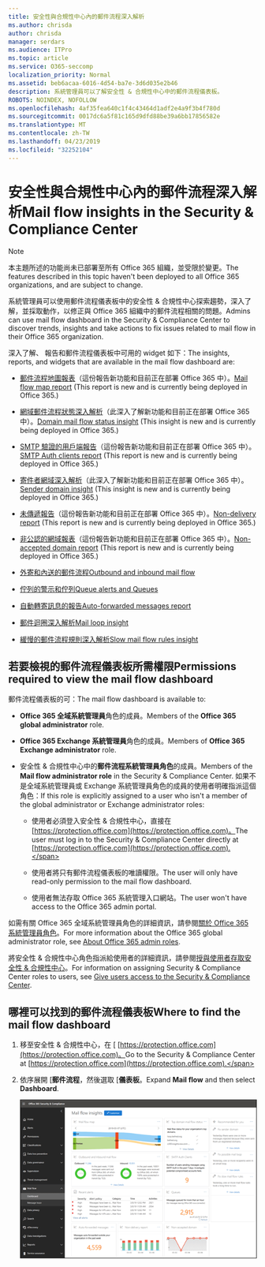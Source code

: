 ```yaml
---
title: 安全性與合規性中心內的郵件流程深入解析
ms.author: chrisda
author: chrisda
manager: serdars
ms.audience: ITPro
ms.topic: article
ms.service: O365-seccomp
localization_priority: Normal
ms.assetid: beb6acaa-6016-4d54-ba7e-3d6d035e2b46
description: 系統管理員可以了解安全性 & 合規性中心中的郵件流程儀表板。
ROBOTS: NOINDEX, NOFOLLOW
ms.openlocfilehash: 4af35fea640c1f4c43464d1adf2e4a9f3b4f780d
ms.sourcegitcommit: 0017dc6a5f81c165d9dfd88be39a6bb17856582e
ms.translationtype: MT
ms.contentlocale: zh-TW
ms.lasthandoff: 04/23/2019
ms.locfileid: "32252104"
---
```

# <a name="mail-flow-insights-in-the-security--compliance-center"></a><span data-ttu-id="9181f-103">安全性與合規性中心內的郵件流程深入解析</span><span class="sxs-lookup"><span data-stu-id="9181f-103">Mail flow insights in the Security & Compliance Center</span></span>

> [!NOTE]
> <span data-ttu-id="9181f-104">本主題所述的功能尚未已部署至所有 Office 365 組織，並受限於變更。</span><span class="sxs-lookup"><span data-stu-id="9181f-104">The features described in this topic haven't been deployed to all Office 365 organizations, and are subject to change.</span></span>

<span data-ttu-id="9181f-105">系統管理員可以使用郵件流程儀表板中的安全性 & 合規性中心探索趨勢，深入了解，並採取動作，以修正與 Office 365 組織中的郵件流程相關的問題。</span><span class="sxs-lookup"><span data-stu-id="9181f-105">Admins can use mail flow dashboard in the Security & Compliance Center to discover trends, insights and take actions to fix issues related to mail flow in their Office 365 organization.</span></span>

<span data-ttu-id="9181f-106">深入了解、 報告和郵件流程儀表板中可用的 widget 如下：</span><span class="sxs-lookup"><span data-stu-id="9181f-106">The insights, reports, and widgets that are available in the mail flow dashboard are:</span></span>

- <span data-ttu-id="9181f-107">[郵件流程地圖報表](mfi-mail-flow-map-report.md)（這份報告新功能和目前正在部署 Office 365 中）。</span><span class="sxs-lookup"><span data-stu-id="9181f-107">[Mail flow map report](mfi-mail-flow-map-report.md) (This report is new and is currently being deployed in Office 365.)</span></span>

- <span data-ttu-id="9181f-108">[網域郵件流程狀態深入解析](mfi-domain-mail-flow-status-insight.md)（此深入了解新功能和目前正在部署 Office 365 中）。</span><span class="sxs-lookup"><span data-stu-id="9181f-108">[Domain mail flow status insight](mfi-domain-mail-flow-status-insight.md) (This insight is new and is currently being deployed in Office 365.)</span></span>

- <span data-ttu-id="9181f-109">[SMTP 驗證的用戶端報告](mfi-smtp-auth-clients-report.md)（這份報告新功能和目前正在部署 Office 365 中）。</span><span class="sxs-lookup"><span data-stu-id="9181f-109">[SMTP Auth clients report](mfi-smtp-auth-clients-report.md) (This report is new and is currently being deployed in Office 365.)</span></span>

- <span data-ttu-id="9181f-110">[寄件者網域深入解析](mfi-sender-domain-insight.md)（此深入了解新功能和目前正在部署 Office 365 中）。</span><span class="sxs-lookup"><span data-stu-id="9181f-110">[Sender domain insight](mfi-sender-domain-insight.md) (This insight is new and is currently being deployed in Office 365.)</span></span>

- <span data-ttu-id="9181f-111">[未傳遞報告](mfi-non-delivery-report.md)（這份報告新功能和目前正在部署 Office 365 中）。</span><span class="sxs-lookup"><span data-stu-id="9181f-111">[Non-delivery report](mfi-non-delivery-report.md) (This report is new and is currently being deployed in Office 365.)</span></span>

- <span data-ttu-id="9181f-112">[非公認的網域報表](mfi-non-accepted-domain-report.md)（這份報告新功能和目前正在部署 Office 365 中）。</span><span class="sxs-lookup"><span data-stu-id="9181f-112">[Non-accepted domain report](mfi-non-accepted-domain-report.md) (This report is new and is currently being deployed in Office 365.)</span></span>

- [<span data-ttu-id="9181f-113">外寄和內送的郵件流程</span><span class="sxs-lookup"><span data-stu-id="9181f-113">Outbound and inbound mail flow</span></span>](mfi-outbound-and-inbound-mail-flow.md)

- [<span data-ttu-id="9181f-114">佇列的警示和佇列</span><span class="sxs-lookup"><span data-stu-id="9181f-114">Queue alerts and Queues</span></span>](mfi-queue-alerts-and-queues.md)

- [<span data-ttu-id="9181f-115">自動轉寄訊息的報告</span><span class="sxs-lookup"><span data-stu-id="9181f-115">Auto-forwarded messages report</span></span>](mfi-auto-forwarded-messages-report.md)

- [<span data-ttu-id="9181f-116">郵件迴圈深入解析</span><span class="sxs-lookup"><span data-stu-id="9181f-116">Mail loop insight</span></span>](mfi-mail-loop-insight.md)

- [<span data-ttu-id="9181f-117">緩慢的郵件流程規則深入解析</span><span class="sxs-lookup"><span data-stu-id="9181f-117">Slow mail flow rules insight</span></span>](mfi-slow-mail-flow-rules-insight.md)

## <a name="permissions-required-to-view-the-mail-flow-dashboard"></a><span data-ttu-id="9181f-118">若要檢視的郵件流程儀表板所需權限</span><span class="sxs-lookup"><span data-stu-id="9181f-118">Permissions required to view the mail flow dashboard</span></span>

<span data-ttu-id="9181f-119">郵件流程儀表板的可：</span><span class="sxs-lookup"><span data-stu-id="9181f-119">The mail flow dashboard is available to:</span></span>

- <span data-ttu-id="9181f-120">**Office 365 全域系統管理員**角色的成員。</span><span class="sxs-lookup"><span data-stu-id="9181f-120">Members of the **Office 365 global administrator** role.</span></span>

- <span data-ttu-id="9181f-121">**Office 365 Exchange 系統管理員**角色的成員。</span><span class="sxs-lookup"><span data-stu-id="9181f-121">Members of **Office 365 Exchange administrator** role.</span></span>

- <span data-ttu-id="9181f-122">安全性 & 合規性中心中的**郵件流程系統管理員角色**的成員。</span><span class="sxs-lookup"><span data-stu-id="9181f-122">Members of the **Mail flow administrator role** in the Security & Compliance Center.</span></span> <span data-ttu-id="9181f-123">如果不是全域系統管理員或 Exchange 系統管理員角色的成員的使用者明確指派這個角色：</span><span class="sxs-lookup"><span data-stu-id="9181f-123">If this role is explicitly assigned to a user who isn't a member of the global administrator or Exchange administrator roles:</span></span>

  - <span data-ttu-id="9181f-124">使用者必須登入安全性 & 合規性中心，直接在[https://protection.office.com](https://protection.office.com)。</span><span class="sxs-lookup"><span data-stu-id="9181f-124">The user must log in to the Security & Compliance Center directly at [https://protection.office.com](https://protection.office.com).</span></span>

  - <span data-ttu-id="9181f-125">使用者將只有郵件流程儀表板的唯讀權限。</span><span class="sxs-lookup"><span data-stu-id="9181f-125">The user will only have read-only permission to the mail flow dashboard.</span></span>

  - <span data-ttu-id="9181f-126">使用者無法存取 Office 365 系統管理入口網站。</span><span class="sxs-lookup"><span data-stu-id="9181f-126">The user won't have access to the Office 365 admin portal.</span></span>

<span data-ttu-id="9181f-127">如需有關 Office 365 全域系統管理員角色的詳細資訊，請參閱[關於 Office 365 系統管理員角色](https://docs.microsoft.com/office365/admin/add-users/about-admin-roles)。</span><span class="sxs-lookup"><span data-stu-id="9181f-127">For more information about the Office 365 global administrator role, see [About Office 365 admin roles](https://docs.microsoft.com/office365/admin/add-users/about-admin-roles).</span></span>

<span data-ttu-id="9181f-128">將安全性 & 合規性中心角色指派給使用者的詳細資訊，請參閱[授與使用者存取安全性 & 合規性中心](https://docs.microsoft.com/office365/securitycompliance/grant-access-to-the-security-and-compliance-center)。</span><span class="sxs-lookup"><span data-stu-id="9181f-128">For information on assigning Security & Compliance Center roles to users, see [Give users access to the Security & Compliance Center](https://docs.microsoft.com/office365/securitycompliance/grant-access-to-the-security-and-compliance-center).</span></span>

## <a name="where-to-find-the-mail-flow-dashboard"></a><span data-ttu-id="9181f-129">哪裡可以找到的郵件流程儀表板</span><span class="sxs-lookup"><span data-stu-id="9181f-129">Where to find the mail flow dashboard</span></span>

1. <span data-ttu-id="9181f-130">移至安全性 & 合規性中心，在 [ [https://protection.office.com](https://protection.office.com)。</span><span class="sxs-lookup"><span data-stu-id="9181f-130">Go to the Security & Compliance Center at [https://protection.office.com](https://protection.office.com).</span></span>

2. <span data-ttu-id="9181f-131">依序展開 [**郵件流程**，然後選取 [**儀表板**。</span><span class="sxs-lookup"><span data-stu-id="9181f-131">Expand **Mail flow** and then select **Dashboard**.</span></span>

   ![在 Office 365 安全性 & 合規性中心中郵件流程儀表板](media/mail-flow-dashboard-v2.png)
